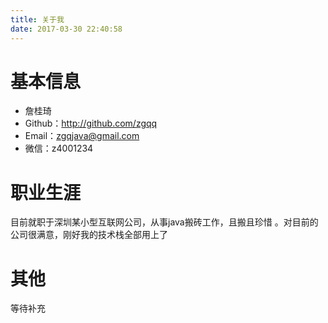 ```yaml
---
title: 关于我
date: 2017-03-30 22:40:58
---
```


# 基本信息
* 詹桂琦
* Github：http://github.com/zgqq 
* Email：zgqjava@gmail.com 
* 微信：z4001234 

# 职业生涯
目前就职于深圳某小型互联网公司，从事java搬砖工作，且搬且珍惜 。对目前的公司很满意，刚好我的技术栈全部用上了
# 其他
等待补充
